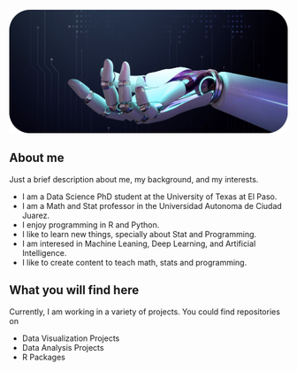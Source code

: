 
![Artificial Intelligence](ai-image.jpg)

## About me

Just a brief description about me, my background, and my interests.

 - I am a Data Science PhD student at the University of Texas at El Paso.
 - I am a Math and Stat professor in the Universidad Autonoma de Ciudad Juarez.
 - I enjoy programming in R and Python.
 - I like to learn new things, specially about Stat and Programming.
 - I am interesed in Machine Leaning, Deep Learning, and Artificial Intelligence.
 - I like to create content to teach math, stats and programming.

## What you will find here

Currently, I am working in a variety of projects. You could find repositories on

 - Data Visualization Projects
 - Data Analysis Projects
 - R Packages
